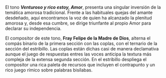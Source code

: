 El tono ***Venturoso y rico estoy, Amor***, presenta una singular inversión de la temática amorosa tradicional. Frente a las habituales quejas del amante desdeñado, aquí encontramos la voz de quien ha alcanzado la plenitud amorosa y, desde esa cumbre, se dirige triunfante al propio Amor para declarar su independencia.


El compositor de este tono, **Fray Felipe de la Madre de Dios**, alterna el compás binario de la primera sección con las coplas, con el ternario de la sección del estribillo. Las coplas están dichas casi de manera declamativa aunque el juego de respuestas entres las voces anticipa la textura más compleja de la extensa segunda sección. En el estribillo despliega el compositor una rica paleta de recursos que incluyen el contrapunto y un rico juego rímico sobre palabras bisílabas.